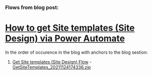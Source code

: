 ### Flows from blog post:
# [How to get Site templates (Site Design) via Power Automate](https://365corner.pl/2021/11/24/how-to-get-site-templates-site-design-via-power-automate/)

In the order of occurence in the blog with anchors to the blog sestion:
1. [Get Site templates (Site Design) Flow](https://365corner.pl/2021/11/24/how-to-get-site-templates-site-design-via-power-automate/#configuration) - <a href="/PowerAutomate/HowToGetSiteTemplates/GetSiteTemplates_20211124174336.zip"> GetSiteTemplates_20211124174336.zip</a>


